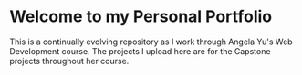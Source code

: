 # Welcome to my Personal Portfolio

This is a continually evolving repository as I work through Angela Yu's Web Development course. The projects I upload here are for the Capstone projects throughout her course.
